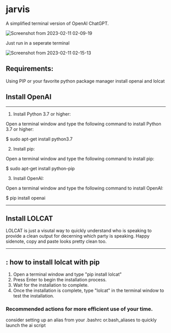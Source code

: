 # jarvis
A simplified terminal version of OpenAI ChatGPT.

![Screenshot from 2023-02-11 02-09-19](https://user-images.githubusercontent.com/18275383/218245913-b8040fb4-bbe3-4098-bc1a-7f399247ea0e.png)

Just run in a seperate terminal

![Screenshot from 2023-02-11 02-15-13](https://user-images.githubusercontent.com/18275383/218245935-fc4644d4-f4f1-40e8-95c2-aaf07b941b4a.png)

## Requirements:

Using PIP or your favorite python package manager install openai and lolcat


## Install OpenAI

---------------------------------------------------------------------


1. Install Python 3.7 or higher:

Open a terminal window and type the following command to install Python 3.7 or higher:

$ sudo apt-get install python3.7

2. Install pip:

Open a terminal window and type the following command to install pip:

$ sudo apt-get install python-pip

3. Install OpenAI:

Open a terminal window and type the following command to install OpenAI:

$ pip install openai 
 

---------------------------------------------------------------------



## Install LOLCAT

LOLCAT is just a visutal way to quickly understand who is speaking to provide a clean output for decerning which party is speaking.  Happy sidenote, copy and paste looks pretty clean too.
 
---------------------------------------------------------------------
: how to install lolcat with pip
---------------------------------------------------------------------

1. Open a terminal window and type "pip install lolcat"
2. Press Enter to begin the installation process.
3. Wait for the installation to complete.
4. Once the installation is complete, type "lolcat" in the terminal window to test the installation. 
 

### Recommended actions for more efficient use of your time. 

consider setting up an alias from your .bashrc or.bash_aliases to quickly launch the ai script
